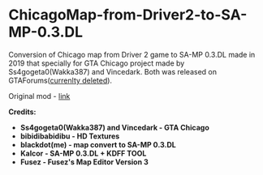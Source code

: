 # ChicagoMap-from-Driver2-to-SA-MP-0.3.DL

Conversion of Chicago map from Driver 2 game to SA-MP 0.3.DL made in 2019 that specially for GTA Chicago project made by Ss4gogeta0(Wakka387) and Vincedark. Both was released on GTAForums([currenlty deleted](https://gtaforums.com/topic/904506-dead-project/#comments)).

Original mod - [link](https://www.moddb.com/mods/city-of-chicago-driver-2-4-sa/downloads/gta-chicago-beta-15) 

**Credits:**
* **Ss4gogeta0(Wakka387) and Vincedark - GTA Chicago**
* **bibidibabidibu - HD Textures**
* **blackdot(me) - map convert to SA-MP 0.3.DL**
* **Kalcor - SA-MP 0.3.DL + KDFF TOOL**
* **Fusez - Fusez's Map Editor Version 3**
